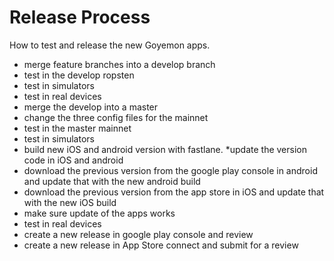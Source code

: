 # Release Process

How to test and release the new Goyemon apps.

- merge feature branches into a develop branch
- test in the develop ropsten
- test in simulators
- test in real devices
- merge the develop into a master
- change the three config files for the mainnet
- test in the master mainnet
- test in simulators
- build new iOS and android version with fastlane. \*update the version code in iOS and android
- download the previous version from the google play console in android and update that with the new android build
- download the previous version from the app store in iOS and update that with the new iOS build
- make sure update of the apps works
- test in real devices
- create a new release in google play console and review
- create a new release in App Store connect and submit for a review
